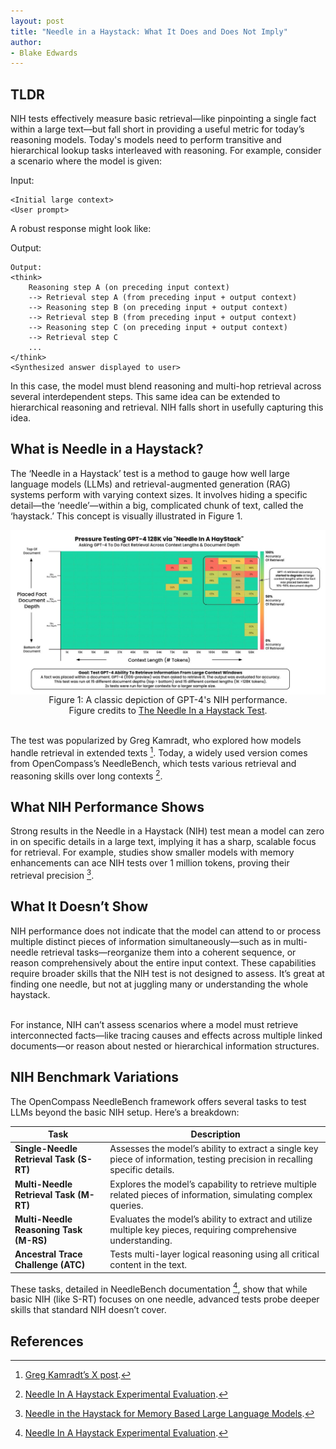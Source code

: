 ```yaml
---
layout: post
title: "Needle in a Haystack: What It Does and Does Not Imply"
author:
- Blake Edwards
---
```


## TLDR

NIH tests effectively measure basic retrieval—like pinpointing a single fact within a large text—but fall short in providing a useful metric for today’s reasoning models. Today's models need to perform transitive and hierarchical lookup tasks interleaved with reasoning. For example, consider a scenario where the model is given:

Input:
```console
<Initial large context>
<User prompt>
```
A robust response might look like:

Output:
```console
Output:
<think>
    Reasoning step A (on preceding input context)
    --> Retrieval step A (from preceding input + output context)
    --> Reasoning step B (on preceding input + output context) 
    --> Retrieval step B (from preceding input + output context)
    --> Reasoning step C (on preceding input + output context) 
    --> Retrieval step C 
    ...
</think>
<Synthesized answer displayed to user>
```

In this case, the model must blend reasoning and multi-hop retrieval across several interdependent steps. This same idea can be extended to hierarchical reasoning and retrieval. NIH falls short in usefully capturing this idea.

## What is Needle in a Haystack?

The ‘Needle in a Haystack’ test is a method to gauge how well large language models (LLMs) and retrieval-augmented generation (RAG) systems perform with varying context sizes. It involves hiding a specific detail—the ‘needle’—within a big, complicated chunk of text, called the ‘haystack.’ This concept is visually illustrated in Figure 1.

<figure style="margin: auto; text-align: center;">
  <img src="/assets/images/posts/Needle-in-a-Haystack/haystack-gpt-4-results.png" alt="GPT-4's performance on NIH test" style="display: block; margin: auto; width: 700px;">
  <figcaption>Figure 1: A classic depiction of GPT-4's NIH performance.<br> Figure credits to <a href="https://arize.com/blog-course/the-needle-in-a-haystack-test-evaluating-the-performance-of-llm-rag-systems/">The Needle In a Haystack Test</a>.</figcaption>
</figure>
<br>

The test was popularized by Greg Kamradt, who explored how models handle retrieval in extended texts [^1]. Today, a widely used version comes from OpenCompass’s NeedleBench, which tests various retrieval and reasoning skills over long contexts [^2].

## What NIH Performance Shows

Strong results in the Needle in a Haystack (NIH) test mean a model can zero in on specific details in a large text, implying it has a sharp, scalable focus for retrieval. For example, studies show smaller models with memory enhancements can ace NIH tests over 1 million tokens, proving their retrieval precision [^3].

## What It Doesn’t Show

NIH performance does not indicate that the model can attend to or process multiple distinct pieces of information simultaneously—such as in multi-needle retrieval tasks—reorganize them into a coherent sequence, or reason comprehensively about the entire input context. These capabilities require broader skills that the NIH test is not designed to assess. It’s great at finding one needle, but not at juggling many or understanding the whole haystack. <br><br>

For instance, NIH can’t assess scenarios where a model must retrieve interconnected facts—like tracing causes and effects across multiple linked documents—or reason about nested or hierarchical information structures.

## NIH Benchmark Variations

The OpenCompass NeedleBench framework offers several tasks to test LLMs beyond the basic NIH setup. Here’s a breakdown:

| **Task**                        | **Description**                                                                                  |
|---------------------------------|--------------------------------------------------------------------------------------------------|
| **Single-Needle Retrieval Task (S-RT)** | Assesses the model’s ability to extract a single key piece of information, testing precision in recalling specific details. |
| **Multi-Needle Retrieval Task (M-RT)** | Explores the model’s capability to retrieve multiple related pieces of information, simulating complex queries. |
| **Multi-Needle Reasoning Task (M-RS)** | Evaluates the model’s ability to extract and utilize multiple key pieces, requiring comprehensive understanding. |
| **Ancestral Trace Challenge (ATC)**    | Tests multi-layer logical reasoning using all critical content in the text.                    |

These tasks, detailed in NeedleBench documentation [^2], show that while basic NIH (like S-RT) focuses on one needle, advanced tests probe deeper skills that standard NIH doesn’t cover.


## References
[^1]: [Greg Kamradt’s X post](https://x.com/GregKamradt/status/1722386725635580292).
[^2]: [Needle In A Haystack Experimental Evaluation](https://opencompass.readthedocs.io/en/latest/advanced_guides/needleinahaystack_eval.html).
[^3]: [Needle in the Haystack for Memory Based Large Language Models](https://arXiv.org/abs/2407.01437).
[^4]: [The Needle In a Haystack Test: Evaluating the Performance of LLM RAG Systems](https://arize.com/blog-course/the-needle-in-a-haystack-test-evaluating-the-performance-of-llm-rag-systems/)